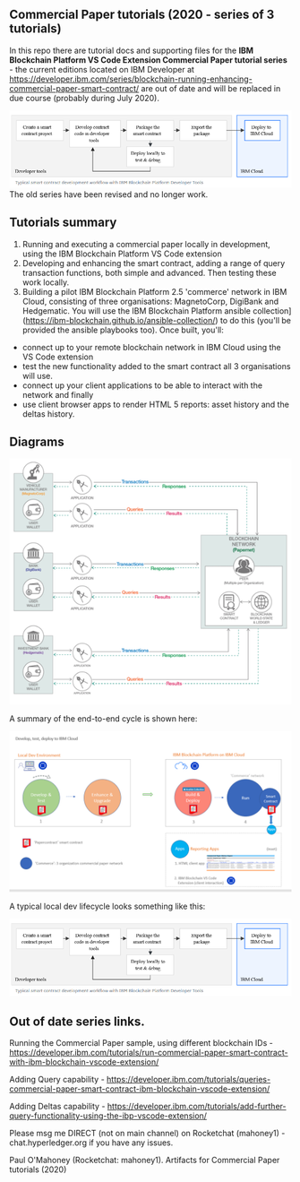 ## Commercial Paper tutorials (2020 - series of 3 tutorials)


In this repo there are tutorial docs and supporting files for the  **IBM Blockchain Platform VS Code Extension Commercial Paper tutorial series**  - the current editions located on IBM Developer at https://developer.ibm.com/series/blockchain-running-enhancing-commercial-paper-smart-contract/ are out of date and will be replaced in due course (probably during July 2020).

![Local Dev Cycle](/img/main/typical-dev.png)
The old series have been revised and no longer work.


## Tutorials summary

1. Running and executing a commercial paper locally in development, using the IBM Blockchain Platform VS Code extension
2. Developing and enhancing the smart contract, adding a range of query transaction functions, both simple and advanced. Then testing these work locally.
3. Building a pilot IBM Blockchain Platform 2.5 'commerce' network in IBM Cloud, consisting of three organisations: MagnetoCorp, DigiBank and Hedgematic. You will use the IBM Blockchain Platform ansible collection](https://ibm-blockchain.github.io/ansible-collection/) to do this (you'll be provided the ansible playbooks too). Once built, you'll:

- connect up to your remote blockchain network in IBM Cloud using the VS Code extension
- test the new functionality added to the smart contract all 3 organisations will use.  
- connect up your client applications to be able to interact with the network and finally
- use client browser apps to render HTML 5 reports: asset history and the deltas history.

## Diagrams

![Overview](/img/main/reduced-overview.png)


A summary of the end-to-end cycle is shown here:

![End-to-End Flow; Dev -> IBM Blockchain Platform in IBM Cloud](/img/main/dev-overview.png)
    
    
A typical local dev lifecycle looks something like this:

![Local Dev Cycle](/img/main/typical-dev.png)








## Out of date series links.

Running the Commercial Paper sample, using different blockchain IDs - https://developer.ibm.com/tutorials/run-commercial-paper-smart-contract-with-ibm-blockchain-vscode-extension/

Adding Query capability - https://developer.ibm.com/tutorials/queries-commercial-paper-smart-contract-ibm-blockchain-vscode-extension/

Adding Deltas capability - https://developer.ibm.com/tutorials/add-further-query-functionality-using-the-ibp-vscode-extension/

Please msg me DIRECT (not on main channel) on Rocketchat (mahoney1) - chat.hyperledger.org if you have any issues.

Paul O'Mahoney (Rocketchat: mahoney1).
Artifacts for Commercial Paper tutorials (2020)
